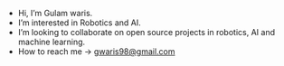 -  Hi, I’m Gulam waris.
- I’m interested in Robotics and AI.
- I’m looking to collaborate on open source projects in robotics, AI and machine learning.
- How to reach me -> gwaris98@gmail.com 

